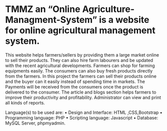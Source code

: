 # TMMZ an “Online Agriculture-Managment-System” is a website for online agricultural management system. 
This website helps farmers/sellers by providing them a large market online to sell their products.
They can also hire farm labourers and be updated with the recent agricultural developments.
Farmers can shop for farming equipments easily. The consumers can also buy fresh products directly from the farmers.
In this project the farmers can sell their products online and the buyer can it easily instead of spending time in markets.
The Payments will be received from the consumers once the product is delivered to the consumer.
The article and blogs section helps farmers to improve their productivity and profitability. Administrator can view and print all kinds of reports.

Language(s) to be used are: 
• Design and Interface: HTML ,CSS,Bootstrap 
• Programming language: PHP
• Scripting language: Javascript 
• Database: MySQL Server, phpmyadmin.
